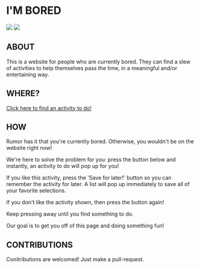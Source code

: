 # **I'M BORED**
<img src="https://img.shields.io/badge/MAJALIJU-creator-brightgreen">
<img src="https://img.shields.io/badge/phase1-project-blue">


## **ABOUT**
This is a website for people who are currently bored. They can find a slew of activities to help themselves pass the time, in a meaningful and/or entertaining way.

## **WHERE?**
[Click here to find an activity to do!](http://MAJALIJU.COM/im-bored)

## **HOW**
Rumor has it that you're currently bored. Otherwise, you wouldn't be on the website right now! 

We're here to solve the problem for you: press the button below and instantly, an activity to do will pop up for you!

If you like this activity, press the 'Save for later!' button so you can remember the activity for later. A list will pop up immediately to save all of your favorite selections.

If you don't like the activity shown, then press the button again!

Keep pressing away until you find something to do.

Our goal is to get you off of this page and doing something fun!



## CONTRIBUTIONS
Conitributions are welcomed! Just make a pull-request.
